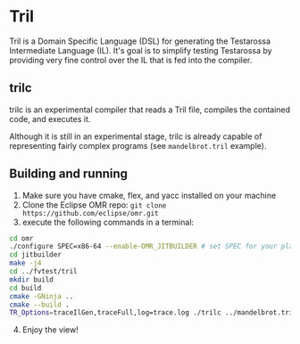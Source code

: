 # Tril

Tril is a Domain Specific Language (DSL) for generating the Testarossa
Intermediate Language (IL). It's goal is to simplify testing Testarossa by
providing very fine control over the IL that is fed into the compiler.

## trilc

trilc is an experimental compiler that reads a Tril file, compiles the contained
code, and executes it.

Although it is still in an experimental stage, trilc is already capable of
representing fairly complex programs (see `mandelbrot.tril` example).

## Building and running

1) Make sure you have cmake, flex, and yacc installed on your machine
2) Clone the Eclipse OMR repo: `git clone https://github.com/eclipse/omr.git`
3) execute the following commands in a terminal:

```sh
cd omr
./configure SPEC=x86-64 --enable-OMR_JITBUILDER # set SPEC for your platfrom
cd jitbuilder
make -j4
cd ../fvtest/tril
mkdir build
cd build
cmake -GNinja ..
cmake --build .
TR_Options=traceIlGen,traceFull,log=trace.log ./trilc ../mandelbrot.tril
```

4) Enjoy the view!
